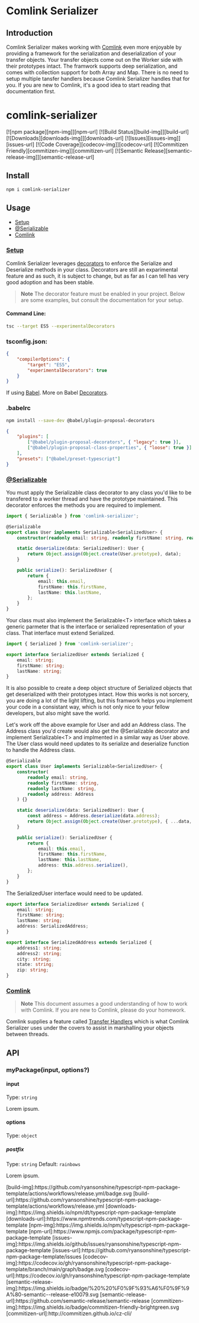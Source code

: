 # Comlink Serializer

## Introduction

Comlink Serializer makes working with [Comlink](https://github.com/GoogleChromeLabs/comlink) even more enjoyable by providing a framework for the serialization and deserialization of your transfer objects. Your transfer objects come out on the Worker side with their prototypes intact. The framwork supports deep serialization, and comes with collection support for both Array and Map. There is no need to setup multiple tansfer handlers because Comlink Serializer handles that for you. If you are new to Comlink, it's a good idea to start reading that documentation first.

# comlink-serializer

[![npm package][npm-img]][npm-url]
[![Build Status][build-img]][build-url]
[![Downloads][downloads-img]][downloads-url]
[![Issues][issues-img]][issues-url]
[![Code Coverage][codecov-img]][codecov-url]
[![Commitizen Friendly][commitizen-img]][commitizen-url]
[![Semantic Release][semantic-release-img]][semantic-release-url]

## Install

```bash
npm i comlink-serializer
```

## Usage

- [Setup](#setup)
- [@Serializable](#serializable)
- [Comlink](#comlink)

### [Setup](#setup)

Comlink Serializer leverages [decorators](https://www.typescriptlang.org/docs/handbook/decorators.html) to enforce the Serialize and Deserialize methods in your class. Decorators are still an exparimental feature and as such, it is subject to change, but as far as I can tell has very good adoption and has been stable.

> **Note**
> The decorator feature must be enabled in your project. Below are some examples, but consult the documentation for your setup.

#### Command Line:

```bash
tsc --target ES5 --experimentalDecorators
```

### tsconfig.json:

```json
{
	"compilerOptions": {
		"target": "ES5",
		"experimentalDecorators": true
	}
}
```

If using [Babel](https://babeljs.io/docs/en/). More on Babel [Decorators](https://babel.dev/docs/en/babel-plugin-proposal-decorators).

### .babelrc

```bash
npm install --save-dev @babel/plugin-proposal-decorators
```

```json
{
	"plugins": [
		["@babel/plugin-proposal-decorators", { "legacy": true }],
		["@babel/plugin-proposal-class-properties", { "loose": true }]
	],
	"presets": ["@babel/preset-typescript"]
}
```

### [@Serializable](Serializable)

You must apply the Serializable class decorator to any class you'd like to be transfered to a worker thread and have the prototype maintained. This decorator enforces the methods you are required to implement.

```ts
import { Serializable } from 'comlink-serializer';

@Serializable
export class User implements Serializable<SerializedUser> {
	constructor(readonly email: string, readonly firstName: string, readonly lastName: string) {}

	static deserialize(data: SerializedUser): User {
		return Object.assign(Object.create(User.prototype), data);
	}

	public serialize(): SerializedUser {
		return {
			email: this.email,
			firstName: this.firstName,
			lastName: this.lastName,
		};
	}
}
```

Your class must also implement the Serializable\<T\> interface which takes a generic parmeter that is the interface or serialized representation of your class. That interface must extend Serialized.

```ts
import { Serialized } from 'comlink-serializer';

export interface SerializedUser extends Serialized {
	email: string;
	firstName: string;
	lastName: string;
}
```

It is also possible to create a deep object structure of Serialized objects that get deserialized with their prototypes intact. How this works is not sorcery, you are doing a lot of the light lifting, but this framwork helps you implement your code in a consistant way, which is not only nice to your fellow developers, but also might save the world.

Let's work off the above example for User and add an Address class. The Address class you'd create would also get the @Serializable decorator and implement Serializable\<T\> and implmented in a similar way as User above. The User class would need updates to its serialize and deserialize function to handle the Address class.

```ts
@Serializable
export class User implements Serializable<SerializedUser> {
	constructor(
		readonly email: string,
		readonly firstName: string,
		readonly lastName: string,
		readonly address: Address
	) {}

	static deserialize(data: SerializedUser): User {
		const address = Address.deserialize(data.address);
		return Object.assign(Object.create(User.prototype), { ...data, address });
	}

	public serialize(): SerializedUser {
		return {
			email: this.email,
			firstName: this.firstName,
			lastName: this.lastName,
			address: this.address.serialize(),
		};
	}
}
```

The SerializedUser interface would need to be updated.

```ts
export interface SerializedUser extends Serialized {
	email: string;
	firstName: string;
	lastName: string;
	address: SerializedAddress;
}

export interface SerializedAddress extends Serialized {
	address1: string;
	address2: string;
	city: string;
	state: string;
	zip: string;
}
```

### [Comlink](#comlink)

> **Note**
> This document assumes a good understanding of how to work with Comlink. If you are new to Comlink, please do your homework.

Comlink supplies a feature called [Transfer Handlers](https://github.com/GoogleChromeLabs/comlink#transfer-handlers-and-event-listeners) which is what Comlink Serializer uses under the covers to assist in marshalling your objects between threads.

## API

### myPackage(input, options?)

#### input

Type: `string`

Lorem ipsum.

#### options

Type: `object`

##### postfix

Type: `string`
Default: `rainbows`

Lorem ipsum.

\[build\-img\]:https://github\.com/ryansonshine/typescript\-npm\-package\-template/actions/workflows/release\.yml/badge\.svg
\[build\-url\]:https://github\.com/ryansonshine/typescript\-npm\-package\-template/actions/workflows/release\.yml
\[downloads\-img\]:https://img\.shields\.io/npm/dt/typescript\-npm\-package\-template
\[downloads\-url\]:https://www\.npmtrends\.com/typescript\-npm\-package\-template
\[npm\-img\]:https://img\.shields\.io/npm/v/typescript\-npm\-package\-template
\[npm\-url\]:https://www\.npmjs\.com/package/typescript\-npm\-package\-template
\[issues\-img\]:https://img\.shields\.io/github/issues/ryansonshine/typescript\-npm\-package\-template
\[issues\-url\]:https://github\.com/ryansonshine/typescript\-npm\-package\-template/issues
\[codecov\-img\]:https://codecov\.io/gh/ryansonshine/typescript\-npm\-package\-template/branch/main/graph/badge\.svg
\[codecov\-url\]:https://codecov\.io/gh/ryansonshine/typescript\-npm\-package\-template
\[semantic\-release\-img\]:https://img\.shields\.io/badge/%20%20%F0%9F%93%A6%F0%9F%9A%80\-semantic\-\-release\-e10079\.svg
\[semantic\-release\-url\]:https://github\.com/semantic\-release/semantic\-release
\[commitizen\-img\]:https://img\.shields\.io/badge/commitizen\-friendly\-brightgreen\.svg
\[commitizen\-url\]:http://commitizen\.github\.io/cz\-cli/
